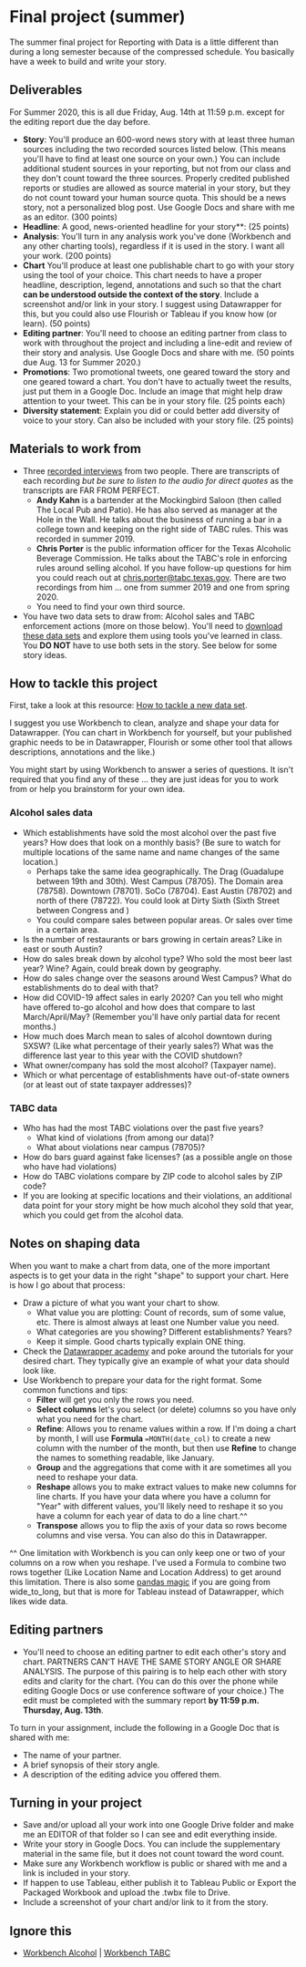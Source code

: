# Final project (summer)

The summer final project for Reporting with Data is a little different than during a long semester because of the compressed schedule. You basically have a week to build and write your story.

## Deliverables

For Summer 2020, this is all due Friday, Aug. 14th at 11:59 p.m. except for the editing report due the day before.

- **Story**: You'll produce an 600-word news story with at least three human sources including the two recorded sources listed below. (This means you'll have to find at least one source on your own.) You can include additional student sources in your reporting, but not from our class and they don't count toward the three sources. Properly credited published reports or studies are allowed as source material in your story, but they do not count toward your human source quota. This should be a news story, not a personalized blog post. Use Google Docs and share with me as an editor. (300 points)
- **Headline**: A good, news-oriented headline for your story**: (25 points)
- **Analysis**: You'll turn in any analysis work you've done (Workbench and any other charting tools), regardless if it is used in the story. I want all your work. (200 points)
- **Chart** You'll produce at least one publishable chart to go with your story using the tool of your choice. This chart needs to have a proper headline, description, legend, annotations and such so that the chart **can be understood outside the context of the story**. Include a screenshot and/or link in your story. I suggest using Datawrapper for this, but you could also use Flourish or Tableau if you know how (or learn). (50 points)
- **Editing partner**: You'll need to choose an editing partner from class to work with throughout the project and including a line-edit and review of their story and analysis. Use Google Docs and share with me. (50 points due Aug. 13 for Summer 2020.)
- **Promotions**: Two promotional tweets, one geared toward the story and one geared toward a chart. You don't have to actually tweet the results, just put them in a Google Doc. Include an image that might help draw attention to your tweet. This can be in your story file. (25 points each)
- **Diversity statement**: Explain you did or could better add diversity of voice to your story. Can also be included with your story file. (25 points)

## Materials to work from

- Three [recorded interviews](https://drive.google.com/open?id=1JfH1BKvyjrN9AT_4TFIt7rTRD2sOPCgV) from two people. There are transcripts of each recording _but be sure to listen to the audio for direct quotes_ as the transcripts are FAR FROM PERFECT.
  - **Andy Kahn** is a bartender at the Mockingbird Saloon (then called The Local Pub and Patio). He has also served as manager at the Hole in the Wall. He talks about the business of running a bar in a college town and keeping on the right side of TABC rules. This was recorded in summer 2019.
  - **Chris Porter** is the public information officer for the Texas Alcoholic Beverage Commission. He talks about the TABC's role in enforcing rules around selling alcohol. If you have follow-up questions for him you could reach out at <chris.porter@tabc.texas.gov>. There are two recordings from him ... one from summer 2019 and one from spring 2020.
  - You need to find your own third source.
- You have two data sets to draw from: Alcohol sales and TABC enforcement actions (more on those below). You'll need to [download these data sets](README.md) and explore them using tools you've learned in class. You **DO NOT** have to use both sets in the story. See below for some story ideas.

## How to tackle this project

First, take a look at this resource: [How to tackle a new data set](https://docs.google.com/document/d/1ql3NcPihfTsWb5qFxWIxthybpSvFh_cAcPuMi1McM_0/edit).

I suggest you use Workbench to clean, analyze and shape your data for Datawrapper. (You can chart in Workbench for yourself, but your published graphic needs to be in Datawrapper, Flourish or some other tool that allows descriptions, annotations and the like.)

You might start by using Workbench to answer a series of questions. It isn't required that you find any of these ... they are just ideas for you to work from or help you brainstorm for your own idea.

### Alcohol sales data

- Which establishments have sold the most alcohol over the past five years? How does that look on a monthly basis? (Be sure to watch for multiple locations of the same name and name changes of the same location.)
  - Perhaps take the same idea geographically. The Drag (Guadalupe between 19th and 30th). West Campus (78705). The Domain area (78758). Downtown (78701). SoCo (78704). East Austin (78702) and north of there (78722). You could look at Dirty Sixth (Sixth Street between Congress and )
  - You could compare sales between popular areas. Or sales over time in a certain area.
- Is the number of restaurants or bars growing in certain areas? Like in east or south Austin?
- How do sales break down by alcohol type? Who sold the most beer last year? Wine? Again, could break down by geography.
- How do sales change over the seasons around West Campus? What do establishments do to deal with that?
- How did COVID-19 affect sales in early 2020? Can you tell who might have offered to-go alcohol and how does that compare to last March/April/May? (Remember you'll have only partial data for recent months.)
- How much does March mean to sales of alcohol downtown during SXSW? (Like what percentage of their yearly sales?) What was the difference last year to this year with the COVID shutdown?
- What owner/company has sold the most alcohol? (Taxpayer name).
- Which or what percentage of establishments have out-of-state owners (or at least out of state taxpayer addresses)?

### TABC data

- Who has had the most TABC violations over the past five years?
  - What kind of violations (from among our data)?
  - What about violations near campus (78705)?
- How do bars guard against fake licenses? (as a possible angle on those who have had violations)
- How do TABC violations compare by ZIP code to alcohol sales by ZIP code?
- If you are looking at specific locations and their violations, an additional data point for your story might be how much alcohol they sold that year, which you could get from the alcohol data.

## Notes on shaping data

When you want to make a chart from data, one of the more important aspects is to get your data in the right "shape" to support your chart. Here is how I go about that process:

- Draw a picture of what you want your chart to show.
  - What value you are plotting: Count of records, sum of some value, etc. There is almost always at least one Number value you need.
  - What categories are you showing? Different establishments? Years?
  - Keep it simple. Good charts typically explain ONE thing.
- Check the [Datawrapper academy](https://academy.datawrapper.de/) and poke around the tutorials for your desired chart. They typically give an example of what your data should look like.
- Use Workbench to prepare your data for the right format. Some common functions and tips:
  - **Filter** will get you only the rows you need.
  - **Select columns** let's you select (or delete) columns so you have only what you need for the chart.
  - **Refine**: Allows you to rename values within a row. If I'm doing a chart by month, I will use **Formula** `=MONTH(date_col)` to create a new column with the number of the month, but then use **Refine** to change the names to something readable, like January.
  - **Group** and the aggregations that come with it are sometimes all you need to reshape your data.
  - **Reshape** allows you to make extract values to make new columns for line charts. If you have your data where you have a column for "Year" with different values, you'll likely need to reshape it so you have a column for each year of data to do a line chart.^^
  - **Transpose** allows you to flip the axis of your data so rows become columns and vise versa. You can also do this in Datawrapper.

 ^^ One limitation with Workbench is you can only keep one or two of your columns on a row when you reshape. I've used a Formula to combine two rows together (Like Location Name and Location Address) to get around this limitation. There is also some [pandas magic](https://github.com/utdata/rwd-workbench#reshaping-with-melt) if you are going from wide_to_long, but that is more for Tableau instead of Datawrapper, which likes wide data.

## Editing partners

- You'll need to choose an editing partner to edit each other's story and chart. PARTNERS CAN'T HAVE THE SAME STORY ANGLE OR SHARE ANALYSIS. The purpose of this pairing is to help each other with story edits and clarity for the chart. (You can do this over the phone while editing Google Docs or use conference software of your choice.) The edit must be completed with the summary report **by 11:59 p.m. Thursday, Aug. 13th**.

To turn in your assignment, include the following in a Google Doc that is shared with me:

- The name of your partner.
- A brief synopsis of their story angle.
- A description of the editing advice you offered them.

## Turning in your project

- Save and/or upload all your work into one Google Drive folder and make me an EDITOR of that folder so I can see and edit everything inside.
- Write your story in Google Docs. You can include the supplementary material in the same file, but it does not count toward the word count.
- Make sure any Workbench workflow is public or shared with me and a link is included in your story.
- If happen to use Tableau, either publish it to Tableau Public or Export the Packaged Workbook and upload the .twbx file to Drive.
- Include a screenshot of your chart and/or link to it from the story.

## Ignore this

- [Workbench Alcohol](https://app.workbenchdata.com/workflows/79460) | [Workbench TABC](https://app.workbenchdata.com/workflows/80082/)
